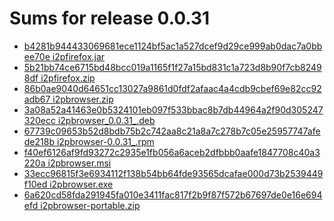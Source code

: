 Sums for release 0.0.31
==============================

- [b4281b944433069681ece1124bf5ac1a527dcef9d29ce999ab0dac7a0bbee70e  i2pfirefox.jar](https://github.com/eyedeekay/i2p.plugins.firefox/releases/download/0.0.31/i2pfirefox.jar)
- [5b21bb74ce6715bd48bcc019a1165f1f27a15bd831c1a723d8b90f7cb82498df  i2pfirefox.zip](https://github.com/eyedeekay/i2p.plugins.firefox/releases/download/0.0.31/i2pfirefox.zip)
- [86b0ae9040d64651cc13027a9861d0fdf2afaac4a4cdb9cbef69e82cc92adb67  i2pbrowser.zip](https://github.com/eyedeekay/i2p.plugins.firefox/releases/download/0.0.31/i2pbrowser.zip)
- [3a08a52a41463e0b5324101eb097f533bbac8b7db44964a2f90d305247320ecc  i2pbrowser_0.0.31_.deb](https://github.com/eyedeekay/i2p.plugins.firefox/releases/download/0.0.31/i2pbrowser_0.0.31_.deb)
- [67739c09653b52d8bdb75b2c742aa8c21a8a7c278b7c05e25957747afede218b  i2pbrowser-0.0.31_.rpm](https://github.com/eyedeekay/i2p.plugins.firefox/releases/download/0.0.31/i2pbrowser-0.0.31_.rpm)
- [f40ef6126af9fd93272c2935e1fb056a6aceb2dfbbb0aafe1847708c40a3220a  i2pbrowser.msi](https://github.com/eyedeekay/i2p.plugins.firefox/releases/download/0.0.31/i2pbrowser.msi)
- [33ecc96815f3e6934112f138b54bb64fde93565dcafae000d73b2539449f10ed  i2pbrowser.exe](https://github.com/eyedeekay/i2p.plugins.firefox/releases/download/0.0.31/i2pbrowser.exe)
- [6a620cd58fda291945fa010e3411fac817f2b9f87f572b67697de0e16e694efd  i2pbrowser-portable.zip](https://github.com/eyedeekay/i2p.plugins.firefox/releases/download/0.0.31/i2pbrowser-portable.zip)

